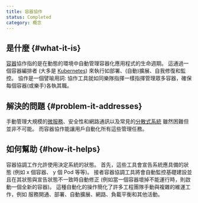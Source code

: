 ```yaml
---
title: 容器協作
status: Completed
category: 概念
---
```


## 是什麼 {#what-it-is}

[容器](/zh-tw/container/)協作指的是在動態的環境中自動管理容器化應用程式的生命週期。
這通過一個容器編排者 (大多是 [Kubernetes](/zh-tw/kubernetes)) 來執行如部署、(自動)擴展、自我修復和監控。
協作是一個譬喻用詞:
協作工具就如同樂隊指揮一樣指揮管理眾多容器，確保每個容器(或樂手)各執其職。

## 解決的問題 {#problem-it-addresses}

手動管理大規模的[微服務](/zh-tw/microservices)、安全性和網路通訊以及常見的[分散式系統](/zh-tw/distributed-systems)
雖然困難但並非不可能。
而容器協作能讓用戶自動化所有這些管理任務。

## 如何幫助 {#how-it-helps}

容器協調工作允許使用決定系統的狀態。
首先，這些工具會宣告系統應具備的狀態 (例如 x 個容器、 y 個 Pod 等等)。
接者容器協調工具將會自動監控基礎建設並且在其狀態與宣告狀態不一致時自動修正 (例如當一個容器壞掉不能運行時，則啟動一個全新的容器)。
這種自動化的操作簡化了許多工程團隊手動與複雜的維運工作，例如 服務開通、部署、自動擴展、網路、負載平衡和其他活動。

